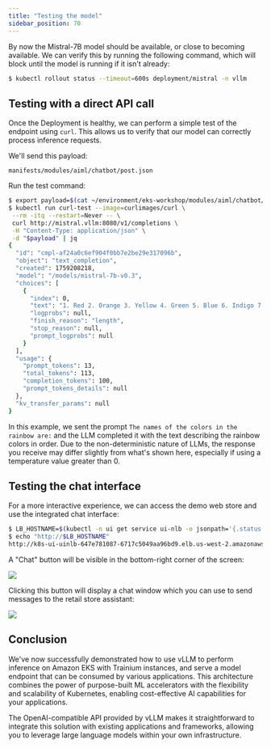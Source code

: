 ```yaml
---
title: "Testing the model"
sidebar_position: 70
---
```


By now the Mistral-7B model should be available, or close to becoming available. We can verify this by running the following command, which will block until the model is running if it isn't already:

```bash wait=10 timeout=700
$ kubectl rollout status --timeout=600s deployment/mistral -n vllm
```

## Testing with a direct API call

Once the Deployment is healthy, we can perform a simple test of the endpoint using `curl`. This allows us to verify that our model can correctly process inference requests.

We'll send this payload:

```file
manifests/modules/aiml/chatbot/post.json
```

Run the test command:

```bash
$ export payload=$(cat ~/environment/eks-workshop/modules/aiml/chatbot/post.json)
$ kubectl run curl-test --image=curlimages/curl \
 --rm -itq --restart=Never -- \
 curl http://mistral.vllm:8080/v1/completions \
 -H "Content-Type: application/json" \
 -d "$payload" | jq
{
  "id": "cmpl-af24a0c6ef904f0bb7e2be29e317096b",
  "object": "text_completion",
  "created": 1759208218,
  "model": "/models/mistral-7b-v0.3",
  "choices": [
    {
      "index": 0,
      "text": "1. Red 2. Orange 3. Yellow 4. Green 5. Blue 6. Indigo 7. Violet\n\nThe order of the colors in a rainbow is determined by the wavelength of the light. Red has the longest wavelength, and violet has the shortest. This order is often remembered by the acronym ROYGBIV, which stands for Red, Orange, Yellow, Green, Blue, Indigo, and Violet.",
      "logprobs": null,
      "finish_reason": "length",
      "stop_reason": null,
      "prompt_logprobs": null
    }
  ],
  "usage": {
    "prompt_tokens": 13,
    "total_tokens": 113,
    "completion_tokens": 100,
    "prompt_tokens_details": null
  },
  "kv_transfer_params": null
}
```

In this example, we sent the prompt `The names of the colors in the rainbow are:` and the LLM completed it with the text describing the rainbow colors in order. Due to the non-deterministic nature of LLMs, the response you receive may differ slightly from what's shown here, especially if using a temperature value greater than 0.

## Testing the chat interface

For a more interactive experience, we can access the demo web store and use the integrated chat interface:

```bash
$ LB_HOSTNAME=$(kubectl -n ui get service ui-nlb -o jsonpath='{.status.loadBalancer.ingress[*].hostname}{"\n"}')
$ echo "http://$LB_HOSTNAME"
http://k8s-ui-uinlb-647e781087-6717c5049aa96bd9.elb.us-west-2.amazonaws.com
```

A "Chat" button will be visible in the bottom-right corner of the screen:

<Browser url="http://k8s-ui-uinlb-647e781087-6717c5049aa96bd9.elb.us-west-2.amazonaws.com">
<img src={require('./assets/home-chat.webp').default}/>
</Browser>

Clicking this button will display a chat window which you can use to send messages to the retail store assistant:

<Browser url="http://k8s-ui-uinlb-647e781087-6717c5049aa96bd9.elb.us-west-2.amazonaws.com">
<img src={require('./assets/chat-bot.webp').default}/>
</Browser>

## Conclusion

We've now successfully demonstrated how to use vLLM to perform inference on Amazon EKS with Trainium instances, and serve a model endpoint that can be consumed by various applications. This architecture combines the power of purpose-built ML accelerators with the flexibility and scalability of Kubernetes, enabling cost-effective AI capabilities for your applications.

The OpenAI-compatible API provided by vLLM makes it straightforward to integrate this solution with existing applications and frameworks, allowing you to leverage large language models within your own infrastructure.
